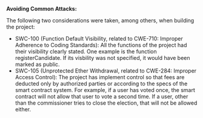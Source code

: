 **Avoiding Common Attacks:**

The following two considerations were taken, among others, when building the project:
- SWC-100 (Function Default Visibility, related to CWE-710: Improper Adherence to Coding Standards): All the functions of the project had their visibility clearly stated. One example is the function registerCandidate. If its visbility was not specified, it would have been marked as public.
- SWC-105 (Unprotected Ether Withdrawal, related to CWE-284: Improper Access Control): The project has implement control so that fees are deducted only by authorized parties or according to the specs of the smart contract system. For example, if a user has voted once, the smart contract will not allow that user to vote a second time. If a user, other than the commissioner tries to close the election, that will not be allowed either.
